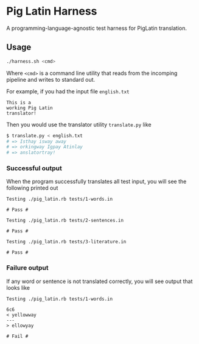 # Pig Latin Harness

A programming-language-agnostic test harness for PigLatin translation.

## Usage

```bash
./harness.sh <cmd>
```

Where `<cmd>` is a command line utility that reads from the incomping pipeline and writes to standard out.

For example, if you had the input file `english.txt`

```
This is a
working Pig Latin
translator!
```

Then you would use the translator utility `translate.py` like

```bash
$ translate.py < english.txt
# => Isthay isway away
# => orkingway Igpay Atinlay
# => anslatortray!
```

### Successful output

When the program successfully translates all test input, you will see the following printed out

```
Testing ./pig_latin.rb tests/1-words.in

# Pass #

Testing ./pig_latin.rb tests/2-sentences.in

# Pass #

Testing ./pig_latin.rb tests/3-literature.in

# Pass #
```

### Failure output

If any word or sentence is not translated correctly, you will see output that looks like

```
Testing ./pig_latin.rb tests/1-words.in

6c6
< yellowway
---
> ellowyay

# Fail #
```
